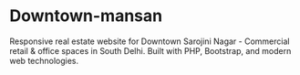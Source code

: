 # Downtown-mansan
Responsive real estate website for Downtown Sarojini Nagar - Commercial retail &amp; office spaces in South Delhi. Built with PHP, Bootstrap, and modern web technologies.
